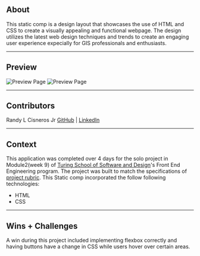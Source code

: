 ## About
This static comp is a design layout that showcases the use of HTML and CSS to create a visually appealing and functional webpage. The design utilizes the latest web design techniques and trends to create an engaging user experience expecially for GIS professionals and enthusiasts.

---

## Preview
![Preview Page](https://media.giphy.com/media/53fae20QcPq2hbsZCd/giphy.gif)
![Preview Page](https://media.giphy.com/media/DddYRm7Baf8ot1VYF6/giphy.gif)

---

## Contributors 
Randy L Cisneros Jr [GitHub](https://github.com/RandyGitProjects) | [LinkedIn](https://www.linkedin.com/in/randy-cisneros-17006a191/)

---

## Context
This application was completed over 4 days for the solo project in Module2(week 9) of [Turing School of Software and Design](https://turing.edu/)'s Front End Engineering program. The project was built to match the specifications of [project rubric](https://frontend.turing.edu/projects/M2-static-comp-challenge.html). This Static comp incorporated the follow following technologies:
* HTML
* CSS

---

## Wins + Challenges 
A win during this project included implementing flexbox correctly and having buttons have a change in CSS while users hover over certain areas.
